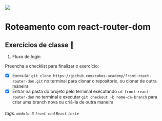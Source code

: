 ![](https://i.imgur.com/xG74tOh.png)

# Roteamento com react-router-dom

## Exercícios de classe 🏫

1. Fluxo de login

Preencha a checklist para finalizar o exercício:

-   [x] Executar `git clone https://github.com/cubos-academy/front-react-router-dom.git` no terminal para clonar o repositório, ou clonar de outra maneira
-   [x] Entrar na pasta do projeto pelo terminal executando `cd front-react-router-dom` no terminal e executar `git checkout -b nome-da-branch` para criar uma branch nova ou criá-la de outra maneira

###### tags: `módulo 3` `front-end` `React` `teste`
